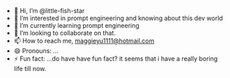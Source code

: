- 👋 Hi, I’m @little-fish-star
- 👀 I’m interested in prompt engineering and knowing about this dev world
- 🌱 I’m currently learning prompt engineering
- 💞️ I’m looking to collaborate on that.
- 📫 How to reach me, maggieyu1111@hotmail.com  
- 😄 Pronouns: ...
- ⚡ Fun fact: ...do have have fun fact? it seems that i have a really boring life till now.

<!---
little-fish-star/little-fish-star is a ✨ special ✨ repository because its `README.md` (this file) appears on your GitHub profile.
You can click the Preview link to take a look at your changes.
--->
